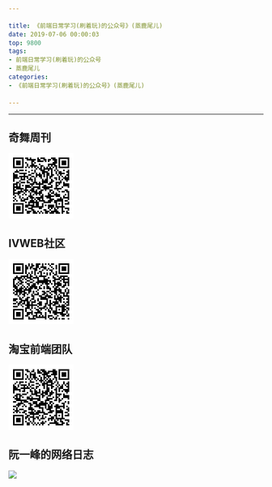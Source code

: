 ```yaml
---

title: 《前端日常学习(刷着玩)的公众号》(蒸鹿尾儿)
date: 2019-07-06 00:00:03
top: 9800
tags: 
- 前端日常学习(刷着玩)的公众号
- 蒸鹿尾儿
categories:
- 《前端日常学习(刷着玩)的公众号》(蒸鹿尾儿)

---
```


------

<!-- more -->


## 奇舞周刊

![](https://raw.githubusercontent.com/zhaoolee/GraphBed/master/zhaoolee_images000002/3d3962e38bdae5991fce43a364c1932b.png)

##  IVWEB社区

![](https://raw.githubusercontent.com/zhaoolee/GraphBed/master/zhaoolee_images000002/6e1638857a33a2218933bc52fdfb9891.png)

## 淘宝前端团队

![](https://raw.githubusercontent.com/zhaoolee/GraphBed/master/zhaoolee_images000002/67a614cd1ec4767053f6682090952c2f.png)


## 阮一峰的网络日志

![](https://user-images.githubusercontent.com/15868458/61191112-ef554380-a6d8-11e9-9ae3-1deccf347ce8.png)
